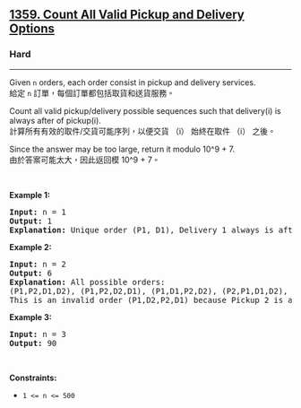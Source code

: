 <h2><a href="https://leetcode.com/problems/count-all-valid-pickup-and-delivery-options/">1359. Count All Valid Pickup and Delivery Options</a></h2><h3>Hard</h3><hr><div><p data-immersive-translate-effect="1" data-immersive_translate_walked="455ba33f-f9ff-47c6-85d0-5e3f2922e8e5">Given <code data-immersive-translate-effect="1" data-immersive_translate_walked="455ba33f-f9ff-47c6-85d0-5e3f2922e8e5">n</code> orders, each order consist in pickup and delivery services.&nbsp;<font class="notranslate immersive-translate-target-wrapper" lang="zh-TW" data-immersive-translate-translation-element-mark="1"><br><font class="notranslate immersive-translate-target-translation-theme-none immersive-translate-target-translation-block-wrapper-theme-none immersive-translate-target-translation-block-wrapper" data-immersive-translate-translation-element-mark="1"><font class="notranslate immersive-translate-target-inner immersive-translate-target-translation-theme-none-inner" data-immersive-translate-translation-element-mark="1">給定 <code data-immersive-translate-effect="1" data-immersive_translate_walked="455ba33f-f9ff-47c6-85d0-5e3f2922e8e5">n</code> 訂單，每個訂單都包括取貨和送貨服務。</font></font></font></p>

<p data-immersive-translate-effect="1" data-immersive_translate_walked="455ba33f-f9ff-47c6-85d0-5e3f2922e8e5">Count all valid pickup/delivery possible sequences such that delivery(i) is always after of&nbsp;pickup(i).&nbsp;<font class="notranslate immersive-translate-target-wrapper" lang="zh-TW" data-immersive-translate-translation-element-mark="1"><br><font class="notranslate immersive-translate-target-translation-theme-none immersive-translate-target-translation-block-wrapper-theme-none immersive-translate-target-translation-block-wrapper" data-immersive-translate-translation-element-mark="1"><font class="notranslate immersive-translate-target-inner immersive-translate-target-translation-theme-none-inner" data-immersive-translate-translation-element-mark="1">計算所有有效的取件/交貨可能序列，以便交貨 （i） 始終在取件 （i） 之後。</font></font></font></p>

<p data-immersive-translate-effect="1" data-immersive_translate_walked="455ba33f-f9ff-47c6-85d0-5e3f2922e8e5">Since the answer&nbsp;may be too large,&nbsp;return it modulo&nbsp;10^9 + 7.<font class="notranslate immersive-translate-target-wrapper" lang="zh-TW" data-immersive-translate-translation-element-mark="1"><br><font class="notranslate immersive-translate-target-translation-theme-none immersive-translate-target-translation-block-wrapper-theme-none immersive-translate-target-translation-block-wrapper" data-immersive-translate-translation-element-mark="1"><font class="notranslate immersive-translate-target-inner immersive-translate-target-translation-theme-none-inner" data-immersive-translate-translation-element-mark="1">由於答案可能太大，因此返回模 10^9 + 7。</font></font></font></p>

<p>&nbsp;</p>
<p><strong class="example">Example 1:</strong></p>

<pre><strong>Input:</strong> n = 1
<strong>Output:</strong> 1
<strong>Explanation:</strong> Unique order (P1, D1), Delivery 1 always is after of Pickup 1.
</pre>

<p><strong class="example">Example 2:</strong></p>

<pre><strong>Input:</strong> n = 2
<strong>Output:</strong> 6
<strong>Explanation:</strong> All possible orders: 
(P1,P2,D1,D2), (P1,P2,D2,D1), (P1,D1,P2,D2), (P2,P1,D1,D2), (P2,P1,D2,D1) and (P2,D2,P1,D1).
This is an invalid order (P1,D2,P2,D1) because Pickup 2 is after of Delivery 2.
</pre>

<p><strong class="example">Example 3:</strong></p>

<pre><strong>Input:</strong> n = 3
<strong>Output:</strong> 90
</pre>

<p>&nbsp;</p>
<p><strong>Constraints:</strong></p>

<ul>
	<li><code>1 &lt;= n &lt;= 500</code></li>
</ul>
</div>